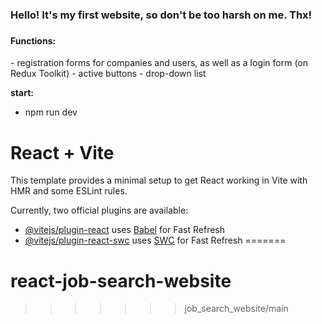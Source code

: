 <h3>Hello! It's my first website, so don't be too harsh on me. Thx!<h3>
<h4>Functions:</h4>
- registration forms for companies and users, as well as a login form (on Redux Toolkit)
- active buttons
- drop-down list
  
**start:**
- npm run dev

# React + Vite

This template provides a minimal setup to get React working in Vite with HMR and some ESLint rules.

Currently, two official plugins are available:

- [@vitejs/plugin-react](https://github.com/vitejs/vite-plugin-react/blob/main/packages/plugin-react/README.md) uses [Babel](https://babeljs.io/) for Fast Refresh
- [@vitejs/plugin-react-swc](https://github.com/vitejs/vite-plugin-react-swc) uses [SWC](https://swc.rs/) for Fast Refresh
=======
# react-job-search-website
>>>>>>> job_search_website/main
